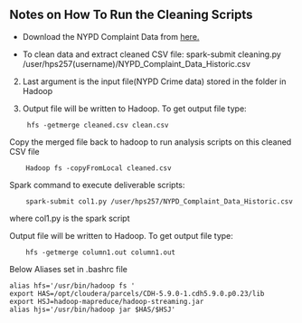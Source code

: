 Notes on How To Run the Cleaning Scripts
-------------------
- Download the NYPD Complaint Data from [here.](https://data.cityofnewyork.us/Public-Safety/NYPD-Complaint-Data-Historic/qgea-i56i)

- To clean data and extract cleaned CSV file:
    spark-submit cleaning.py /user/hps257(username)/NYPD_Complaint_Data_Historic.csv

2. Last argument is the input file(NYPD Crime data) stored in the folder in Hadoop		

3. Output file will be written to Hadoop. To get output file type:

		hfs -getmerge cleaned.csv clean.csv

Copy the merged file back to hadoop to run analysis scripts on this cleaned CSV file

		Hadoop fs -copyFromLocal cleaned.csv

Spark command to execute deliverable scripts:

		spark-submit col1.py /user/hps257/NYPD_Complaint_Data_Historic.csv

where col1.py is the spark script

Output file will be written to Hadoop. To get output file type:

		hfs -getmerge column1.out column1.out

Below Aliases set in .bashrc file		

	alias hfs='/usr/bin/hadoop fs '
	export HAS=/opt/cloudera/parcels/CDH-5.9.0-1.cdh5.9.0.p0.23/lib
	export HSJ=hadoop-mapreduce/hadoop-streaming.jar
	alias hjs='/usr/bin/hadoop jar $HAS/$HSJ'		
